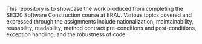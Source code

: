 This repository is to showcase the work produced from completing the SE320 Software Construction course at ERAU. Various topics covered and expressed through the assignments include nationalization, maintainability, reusability, readability, method contract pre-conditions and post-conditions, exception handling, and the robustness of code. 

